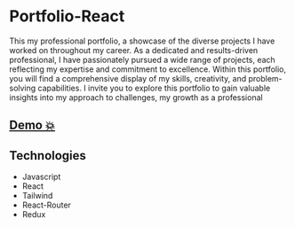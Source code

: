 # Portfolio-React
This my professional portfolio, a showcase of the diverse projects I have worked on throughout my career. As a dedicated and results-driven professional, I have passionately pursued a wide range of projects, each reflecting my expertise and commitment to excellence. Within this portfolio, you will find a comprehensive display of my skills, creativity, and problem-solving capabilities.
I invite you to explore this portfolio to gain valuable insights into my approach to challenges, my growth as a professional
## [Demo 💥](putthelinkhere)

## Technologies

- Javascript
- React
- Tailwind
- React-Router
- Redux

